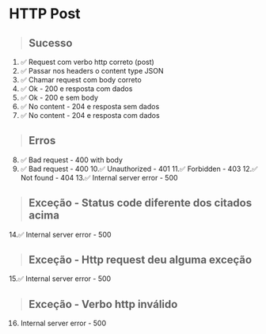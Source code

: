 # HTTP Post

> ## Sucesso
1. ✅ Request com verbo http correto (post)
2. ✅ Passar nos headers o content type JSON
3. ✅ Chamar request com body correto
4. ✅ Ok - 200 e resposta com dados
5. ✅ Ok - 200 e sem body
6. ✅ No content - 204 e resposta sem dados
7. ✅ No content - 204 e resposta com dados

> ## Erros
8. ✅ Bad request - 400 with body
9. ✅ Bad request - 400
10.✅ Unauthorized - 401
11.✅ Forbidden - 403
12.✅ Not found - 404
13.✅ Internal server error - 500

> ## Exceção - Status code diferente dos citados acima
14.✅ Internal server error - 500

> ## Exceção - Http request deu alguma exceção
15.✅ Internal server error - 500

> ## Exceção - Verbo http inválido
16. Internal server error - 500